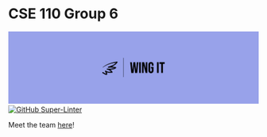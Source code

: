 # CSE 110 Group 6

![logo](./admin/branding/panorama-logo.jpeg)
[![GitHub Super-Linter](https://github.com/cse110-fa22-group6/cse110-fa22-group6/workflows/Lint%20Code%20Base/badge.svg)](https://github.com/marketplace/actions/super-linter)

Meet the team [here](./admin/team.md)!
